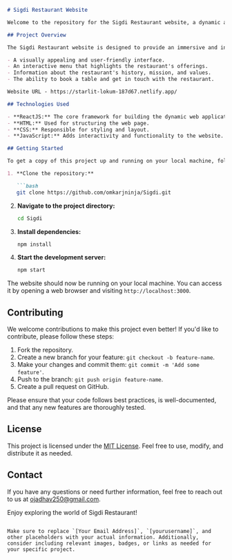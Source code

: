 
```markdown
# Sigdi Restaurant Website

Welcome to the repository for the Sigdi Restaurant website, a dynamic and engaging online presence for the local gem, "Sigdi" restaurant. This project was created using ReactJS, HTML, CSS, and JavaScript to showcase the flavors and traditions of this culinary establishment.

## Project Overview

The Sigdi Restaurant website is designed to provide an immersive and informative experience for both new and existing customers. The website includes the following key features:

- A visually appealing and user-friendly interface.
- An interactive menu that highlights the restaurant's offerings.
- Information about the restaurant's history, mission, and values.
- The ability to book a table and get in touch with the restaurant.

Website URL - https://starlit-lokum-187d67.netlify.app/

## Technologies Used

- **ReactJS:** The core framework for building the dynamic web application.
- **HTML:** Used for structuring the web page.
- **CSS:** Responsible for styling and layout.
- **JavaScript:** Adds interactivity and functionality to the website.

## Getting Started

To get a copy of this project up and running on your local machine, follow these steps:

1. **Clone the repository:**

   ```bash
   git clone https://github.com/omkarjninja/Sigdi.git
   ```

2. **Navigate to the project directory:**

   ```bash
   cd Sigdi
   ```

3. **Install dependencies:**

   ```bash
   npm install
   ```

4. **Start the development server:**

   ```bash
   npm start
   ```

The website should now be running on your local machine. You can access it by opening a web browser and visiting `http://localhost:3000`.

## Contributing

We welcome contributions to make this project even better! If you'd like to contribute, please follow these steps:

1. Fork the repository.
2. Create a new branch for your feature: `git checkout -b feature-name`.
3. Make your changes and commit them: `git commit -m 'Add some feature'`.
4. Push to the branch: `git push origin feature-name`.
5. Create a pull request on GitHub.

Please ensure that your code follows best practices, is well-documented, and that any new features are thoroughly tested.

## License

This project is licensed under the [MIT License](LICENSE). Feel free to use, modify, and distribute it as needed.

## Contact

If you have any questions or need further information, feel free to reach out to us at ojadhav250@gmail.com.

Enjoy exploring the world of Sigdi Restaurant!

```

Make sure to replace `[Your Email Address]`, `[yourusername]`, and other placeholders with your actual information. Additionally, consider including relevant images, badges, or links as needed for your specific project.
